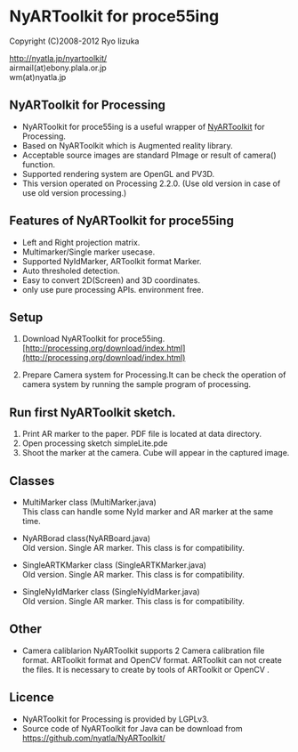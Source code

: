 # NyARToolkit for proce55ing

Copyright (C)2008-2012 Ryo Iizuka

http://nyatla.jp/nyartoolkit/  
airmail(at)ebony.plala.or.jp  
wm(at)nyatla.jp  


## NyARToolkit for Processing

* NyARToolkit for proce55ing is a useful wrapper of [NyARToolkit](http://nyatla.jp/nyartoolkit/) for Processing.
* Based on NyARToolkit which is Augmented reality library.
* Acceptable source images are standard PImage or result of camera() function.
* Supported rendering system are OpenGL and PV3D.
* This version operated on Processing 2.2.0. (Use old version in case of use old version processing.)

## Features of NyARToolkit for proce55ing
* Left and Right projection matrix.
* Multimarker/Single marker usecase.
* Supported NyIdMarker, ARToolkit format Marker.
* Auto thresholed detection.
* Easy to convert 2D(Screen) and 3D coordinates.
* only use pure processing APIs. environment free.

## Setup

1. Download NyARToolkit for proce55ing.
[http://processing.org/download/index.html](http://processing.org/download/index.html)  

2. Prepare Camera system for Processing.It can be check the operation of camera system by running the sample program of processing.

## Run first NyARToolkit sketch.

1. Print AR marker to the paper. PDF file is located at data directory. 
2. Open processing sketch simpleLite.pde
3. Shoot the marker at the camera. Cube will appear in the captured image.


## Classes

* MultiMarker class (MultiMarker.java)  
This class can handle some NyId marker and AR marker at the same time.

* NyARBorad class(NyARBoard.java)  
Old version. Single AR marker. This class is for compatibility.
* SingleARTKMarker class (SingleARTKMarker.java)  
Old version. Single AR marker. This class is for compatibility.
* SingleNyIdMarker class (SingleNyIdMarker.java)  
Old version. Single AR marker. This class is for compatibility.

## Other

* Camera caliblarion
NyARToolkit supports 2 Camera calibration file format. ARToolkit format and OpenCV format.
ARToolkit can not create the files. It is necessary to create by tools of ARToolkit or OpenCV .


## Licence

* NyARToolkit for Processing is provided by LGPLv3.
* Source code of NyARToolkit for Java can be download from https://github.com/nyatla/NyARToolkit/
